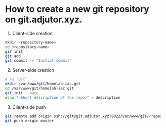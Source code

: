 # How to create a new git repository on git.adjutor.xyz.

1. Client-side creation

```sh
mkdir <repository-name>
cd <repository-name>
git init
git add .
git commit -m "Initial commit"
```

2. Server-side creation

```sh
# As `git`
mkdir /var/www/git/homelab-iac.git
cd /var/www/git/homelab-iac.git
git init --bare
echo "<Short description of the repo>" > description

```

3. Client-side push

```sh
git remote add origin ssh://git@git.adjutor.xyz:8022/var/www/git/<repository-name>.git
git push origin master
```
